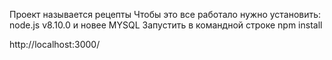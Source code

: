 Проект называется рецепты 
Чтобы это все работало нужно установить:
node.js v8.10.0 и новее
MYSQL 
Запустить в командной строке npm install

http://localhost:3000/